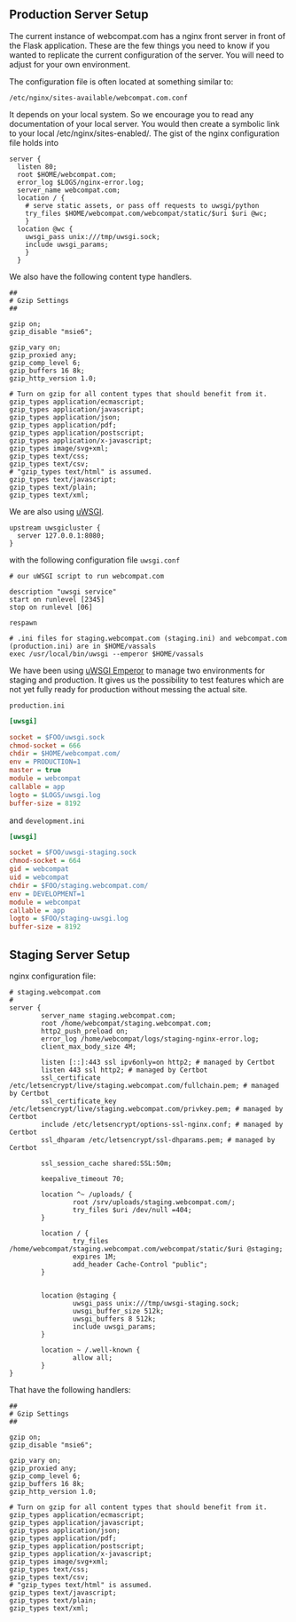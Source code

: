 ## Production Server Setup

The current instance of webcompat.com has a nginx front server in front of the Flask application. These are the few things you need to know if you wanted to replicate the current configuration of the server. You will need to adjust for your own environment.

The configuration file is often located at something similar to:

```
/etc/nginx/sites-available/webcompat.com.conf
```

It depends on your local system. So we encourage you to read any documentation of your local server. You would then create a symbolic link to your local /etc/nginx/sites-enabled/. The gist of the nginx configuration file holds into

```nginx
server {
  listen 80;
  root $HOME/webcompat.com;
  error_log $LOGS/nginx-error.log;
  server_name webcompat.com;
  location / {
    # serve static assets, or pass off requests to uwsgi/python
    try_files $HOME/webcompat.com/webcompat/static/$uri $uri @wc;
    }
  location @wc {
    uwsgi_pass unix:///tmp/uwsgi.sock;
    include uwsgi_params;
    }
  }
```

We also have the following content type handlers.

```nginx
##
# Gzip Settings
##

gzip on;
gzip_disable "msie6";

gzip_vary on;
gzip_proxied any;
gzip_comp_level 6;
gzip_buffers 16 8k;
gzip_http_version 1.0;

# Turn on gzip for all content types that should benefit from it.
gzip_types application/ecmascript;
gzip_types application/javascript;
gzip_types application/json;
gzip_types application/pdf;
gzip_types application/postscript;
gzip_types application/x-javascript;
gzip_types image/svg+xml;
gzip_types text/css;
gzip_types text/csv;
# "gzip_types text/html" is assumed.
gzip_types text/javascript;
gzip_types text/plain;
gzip_types text/xml;
```

We are also using [uWSGI](http://uwsgi-docs.readthedocs.org/en/latest/index.html).

```
upstream uwsgicluster {
  server 127.0.0.1:8080;
}
```

with the following configuration file `uwsgi.conf`

```
# our uWSGI script to run webcompat.com

description "uwsgi service"
start on runlevel [2345]
stop on runlevel [06]

respawn

# .ini files for staging.webcompat.com (staging.ini) and webcompat.com (production.ini) are in $HOME/vassals
exec /usr/local/bin/uwsgi --emperor $HOME/vassals
```

We have been using [uWSGI Emperor](http://uwsgi-docs.readthedocs.org/en/latest/Emperor.html) to manage two environments for staging and production. It gives us the possibility to test features which are not yet fully ready for production without messing the actual site.

`production.ini`

```ini
[uwsgi]

socket = $FOO/uwsgi.sock
chmod-socket = 666
chdir = $HOME/webcompat.com/
env = PRODUCTION=1
master = true
module = webcompat
callable = app
logto = $LOGS/uwsgi.log
buffer-size = 8192
```

and `development.ini`

```ini
[uwsgi]

socket = $FOO/uwsgi-staging.sock
chmod-socket = 664
gid = webcompat
uid = webcompat
chdir = $FOO/staging.webcompat.com/
env = DEVELOPMENT=1
module = webcompat
callable = app
logto = $FOO/staging-uwsgi.log
buffer-size = 8192

```

## Staging Server Setup

nginx configuration file:

```nginx
# staging.webcompat.com
#
server {
        server_name staging.webcompat.com;
        root /home/webcompat/staging.webcompat.com;
        http2_push_preload on;
        error_log /home/webcompat/logs/staging-nginx-error.log;
        client_max_body_size 4M;

        listen [::]:443 ssl ipv6only=on http2; # managed by Certbot
        listen 443 ssl http2; # managed by Certbot
        ssl_certificate /etc/letsencrypt/live/staging.webcompat.com/fullchain.pem; # managed by Certbot
        ssl_certificate_key /etc/letsencrypt/live/staging.webcompat.com/privkey.pem; # managed by Certbot
        include /etc/letsencrypt/options-ssl-nginx.conf; # managed by Certbot
        ssl_dhparam /etc/letsencrypt/ssl-dhparams.pem; # managed by Certbot

        ssl_session_cache shared:SSL:50m;

        keepalive_timeout 70;

        location ^~ /uploads/ {
                root /srv/uploads/staging.webcompat.com/;
                try_files $uri /dev/null =404;
        }

        location / {
                try_files /home/webcompat/staging.webcompat.com/webcompat/static/$uri @staging;
                expires 1M;
                add_header Cache-Control "public";
        }


        location @staging {
                uwsgi_pass unix:///tmp/uwsgi-staging.sock;
                uwsgi_buffer_size 512k;
                uwsgi_buffers 8 512k;
                include uwsgi_params;
        }

        location ~ /.well-known {
                allow all;
        }
}
```

That have the following handlers:

```nginx
##
# Gzip Settings
##

gzip on;
gzip_disable "msie6";

gzip_vary on;
gzip_proxied any;
gzip_comp_level 6;
gzip_buffers 16 8k;
gzip_http_version 1.0;

# Turn on gzip for all content types that should benefit from it.
gzip_types application/ecmascript;
gzip_types application/javascript;
gzip_types application/json;
gzip_types application/pdf;
gzip_types application/postscript;
gzip_types application/x-javascript;
gzip_types image/svg+xml;
gzip_types text/css;
gzip_types text/csv;
# "gzip_types text/html" is assumed.
gzip_types text/javascript;
gzip_types text/plain;
gzip_types text/xml;
```
